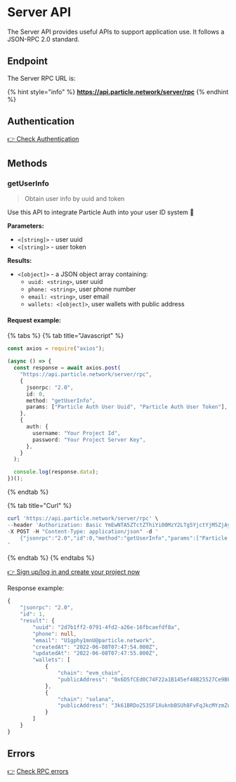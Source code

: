 # Server API

The Server API provides useful APIs to support application use. It follows a JSON-RPC 2.0 standard.

## Endpoint

The Server RPC URL is:

{% hint style="info" %}
**https://api.particle.network/server/rpc**
{% endhint %}

## Authentication

[👉 Check Authentication](../../node-service/authentication.md#authentication)

## Methods

### getUserInfo

> Obtain user info by uuid and token

Use this API to integrate Particle Auth into your user ID system :tada:

**Parameters:**

* `<[string]>` - user uuid
* `<[string]>` - user token

**Results:**

* `<[object]>` - a JSON object array containing:
  * `uuid: <string>`, user uuid
  * `phone: <string>`, user phone number
  * `email: <string>`, user email
  * `wallets: <[object]>`, user wallets with public address

#### Request example:

{% tabs %}
{% tab title="Javascript" %}
```typescript
const axios = require("axios");

(async () => {
  const response = await axios.post(
    "https://api.particle.network/server/rpc",
    {
      jsonrpc: "2.0",
      id: 0,
      method: "getUserInfo",
      params: ["Particle Auth User Uuid", "Particle Auth User Token"],
    },
    {
      auth: {
        username: "Your Project Id",
        password: "Your Project Server Key",
      },
    }
  );

  console.log(response.data);
})();
```
{% endtab %}

{% tab title="Curl" %}
```powershell
curl 'https://api.particle.network/server/rpc' \
--header 'Authorization: Basic YmEwNTA5ZTctZThiYi00MzY2LTg5YjctYjM5ZjAyYmNkMDg0OmNnZjE4YXNMbG9zSkJzZlZXbWxvNHNuZ2lFRVZzc1gzNHFlTUxmZzQ=' \
-X POST -H "Content-Type: application/json" -d '
    {"jsonrpc":"2.0","id":0,"method":"getUserInfo","params":["Particle Auth User Uuid", "Particle Auth User Token"]}
'
```
{% endtab %}
{% endtabs %}

[👉 Sign up/log in and create your project now](https://particle.network/#/login)

Response example:

```typescript
{
    "jsonrpc": "2.0", 
    "id": 1, 
    "result": {
        "uuid": "2d7b1ff2-0791-4fd2-a26e-16fbcaefdf8a", 
        "phone": null, 
        "email": "U1gphy1mnU@particle.network", 
        "createdAt": "2022-06-08T07:47:54.000Z", 
        "updatedAt": "2022-06-08T07:47:55.000Z", 
        "wallets": [
            {
                "chain": "evm_chain", 
                "publicAddress": "0x6D5fCEd0C74F22a1B145ef48B25527Ce9BF829bF"
            }, 
            {
                "chain": "solana", 
                "publicAddress": "3k61BRDo253SF1XuknbBSUh8FvFqJkcMYzmZuvMMhCC1"
            }
        ]
    }
}
```

## Errors

[👉](https://particle.network/#/login) [Check RPC errors](../../node-service/error-reference.md)
